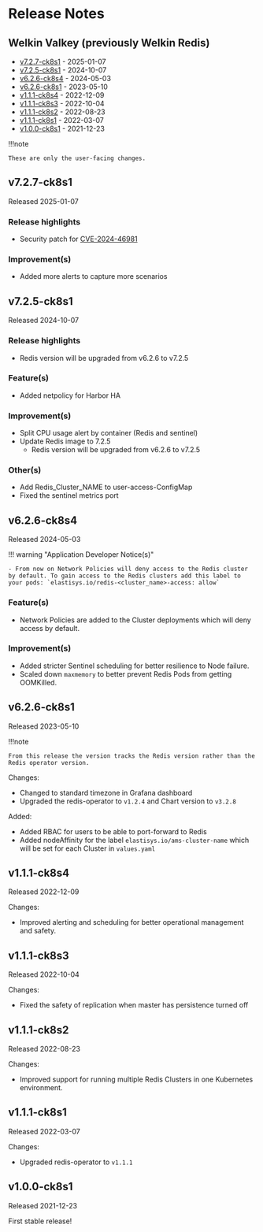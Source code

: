 # Release Notes

## Welkin Valkey (previously Welkin Redis)

<!-- BEGIN TOC -->

- [v7.2.7-ck8s1](#v727-ck8s1) - 2025-01-07
- [v7.2.5-ck8s1](#v725-ck8s1) - 2024-10-07
- [v6.2.6-ck8s4](#v626-ck8s4) - 2024-05-03
- [v6.2.6-ck8s1](#v626-ck8s1) - 2023-05-10
- [v1.1.1-ck8s4](#v111-ck8s4) - 2022-12-09
- [v1.1.1-ck8s3](#v111-ck8s3) - 2022-10-04
- [v1.1.1-ck8s2](#v111-ck8s2) - 2022-08-23
- [v1.1.1-ck8s1](#v111-ck8s1) - 2022-03-07
- [v1.0.0-ck8s1](#v100-ck8s1) - 2021-12-23
<!-- END TOC -->

!!!note

    These are only the user-facing changes.

<!--
    Release notes before 2024-11-29 are excluded from spellchecking.
    Please make sure to put new release notes above this line.
-->
<!-- vale off -->

## v7.2.7-ck8s1

Released 2025-01-07

### Release highlights

- Security patch for [CVE-2024-46981](https://app.opencve.io/cve/CVE-2024-46981)

### Improvement(s)

- Added more alerts to capture more scenarios

## v7.2.5-ck8s1

Released 2024-10-07

### Release highlights

- Redis version will be upgraded from v6.2.6 to v7.2.5

### Feature(s)

- Added netpolicy for Harbor HA

### Improvement(s)

- Split CPU usage alert by container (Redis and sentinel)
- Update Redis image to 7.2.5
    - Redis version will be upgraded from v6.2.6 to v7.2.5

### Other(s)

- Add Redis_Cluster_NAME to user-access-ConfigMap
- Fixed the sentinel metrics port

## v6.2.6-ck8s4

Released 2024-05-03

!!! warning "Application Developer Notice(s)"

    - From now on Network Policies will deny access to the Redis cluster by default. To gain access to the Redis clusters add this label to your pods: `elastisys.io/redis-<cluster_name>-access: allow`

### Feature(s)

- Network Policies are added to the Cluster deployments which will deny access by default.

### Improvement(s)

- Added stricter Sentinel scheduling for better resilience to Node failure.
- Scaled down `maxmemory` to better prevent Redis Pods from getting OOMKilled.

## v6.2.6-ck8s1

Released 2023-05-10

!!!note

    From this release the version tracks the Redis version rather than the Redis operator version.

Changes:

- Changed to standard timezone in Grafana dashboard
- Upgraded the redis-operator to `v1.2.4` and Chart version to `v3.2.8`

Added:

- Added RBAC for users to be able to port-forward to Redis
- Added nodeAffinity for the label `elastisys.io/ams-cluster-name` which will be set for each Cluster in `values.yaml`

## v1.1.1-ck8s4

Released 2022-12-09

Changes:

- Improved alerting and scheduling for better operational management and safety.

## v1.1.1-ck8s3

Released 2022-10-04

Changes:

- Fixed the safety of replication when master has persistence turned off

## v1.1.1-ck8s2

Released 2022-08-23

Changes:

- Improved support for running multiple Redis Clusters in one Kubernetes environment.

## v1.1.1-ck8s1

Released 2022-03-07

Changes:

- Upgraded redis-operator to `v1.1.1`

## v1.0.0-ck8s1

Released 2021-12-23

First stable release!
